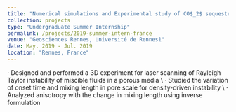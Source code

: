 ```yaml
---
title: "Numerical simulations and Experimental study of CO$_2$ sequestration in deep aquifers"
collection: projects
type: "Undergraduate Summer Internship"
permalink: /projects/2019-summer-intern-france
venue: "Geosciences Rennes, Université de Rennes1"
date: May. 2019 - Jul. 2019
location: "Rennes, France"
---
```


· Designed and performed a 3D experiment for laser scanning of Rayleigh Taylor instability of miscible fluids in a porous media \\
· Studied the variation of onset time and mixing length in pore scale for density-driven instability \\
· Analyzed anisotropy with the change in mixing length using inverse formulation
